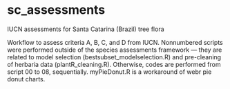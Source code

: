 # sc_assessments
IUCN assessments for Santa Catarina (Brazil) tree flora

Workflow to assess criteria A, B, C, and D from IUCN. Nonnumbered scripts were performed outside of the species assessments framework — they are related to model selection (bestsubset_modelselection.R) and pre-cleaning of herbaria data (plantR_cleaning.R). Otherwise, codes are performed from script 00 to 08, sequentially. myPieDonut.R is a workaround of webr pie donut charts.
